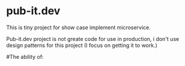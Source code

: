 # pub-it.dev
This is tiny project for show case implement microservice.

Pub-it.dev project is not greate code for use in production, i don't use design patterns for this project (I focus on getting it to work.)

#The ability of:
